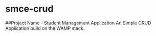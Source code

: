 # smce-crud

##Project Name - Student Management Application
An Simple CRUD Application build on the WAMP stack.

